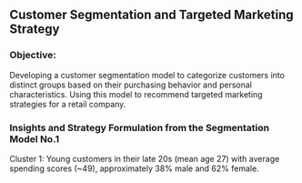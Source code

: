 ## Customer Segmentation and Targeted Marketing Strategy

### Objective:
Developing a customer segmentation model to categorize customers into distinct groups based on their purchasing behavior and personal characteristics. Using this model to recommend targeted marketing strategies for a retail company.





### Insights and Strategy Formulation from the Segmentation Model No.1 
Cluster 1: Young customers in their late 20s (mean age 27) with average spending scores (~49), approximately 38% male and 62% female.

